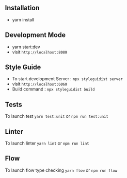 ## Installation 
*   yarn install

## Development Mode
*   yarn start:dev
*   visit `http://localhost:8080`

## Style Guide
*   To start development Server : `npx styleguidist server`
*   visit `http://localhost:6060`
*   Build command : `npx styleguidist build`

## Tests
To launch test `yarn test:unit` or `npm run test:unit`

## Linter
To launch linter `yarn lint` or `npm run lint`

## Flow
To launch flow type checking `yarn flow` or `npm run flow`
